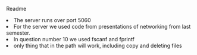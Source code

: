 Readme


<li> The server runs over port 5060
<li> For the server we used code from presentations of networking from last semester.
<li> In question number 10 we used fscanf and fprintf
<li> only thing that in the path will work, including copy and deleting files

